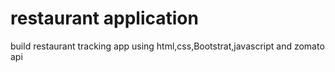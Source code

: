 # restaurant application

build restaurant tracking app using html,css,Bootstrat,javascript and zomato api